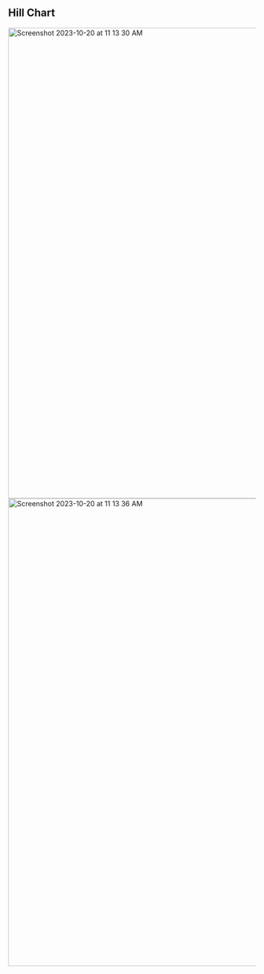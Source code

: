 ## Hill Chart
<img width="958" alt="Screenshot 2023-10-20 at 11 13 30 AM" src="https://github.com/vivianneyee/seg4105_playground/assets/55165979/0e9269bf-7d2a-470b-9225-0c986ba713e0">
<img width="952" alt="Screenshot 2023-10-20 at 11 13 36 AM" src="https://github.com/vivianneyee/seg4105_playground/assets/55165979/122486b0-d448-4d5f-b067-375bee05379b">
